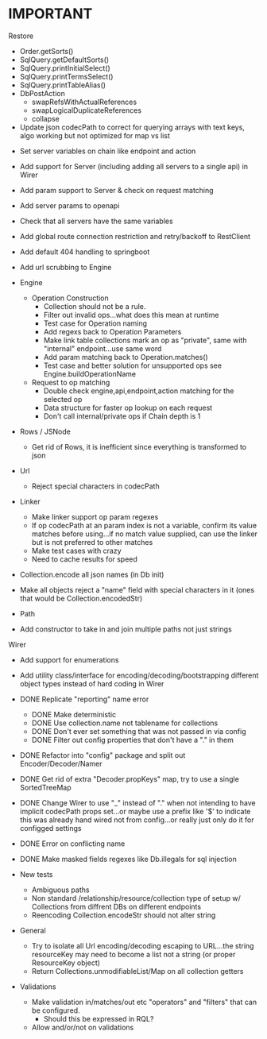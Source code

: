 
# IMPORTANT
Restore 
- Order.getSorts()
- SqlQuery.getDefaultSorts()
- SqlQuery.printInitialSelect()
- SqlQuery.printTermsSelect()
- SqlQuery.printTableAlias()
- DbPostAction
  - swapRefsWithActualReferences
  - swapLogicalDuplicateReferences
  - collapse
- Update json codecPath to correct for querying arrays with text keys, algo working but not optimized for map vs list



* Set server variables on chain like endpoint and action
* Add support for Server (including adding all servers to a single api) in Wirer
* Add param support to Server & check on request matching
* Add server params to openapi
* Check that all servers have the same variables
* Add global route connection restriction and retry/backoff to RestClient
* Add default 404 handling to springboot
* Add url scrubbing to Engine




* Engine 
  * Operation Construction
    * Collection should not be a rule.
    * Filter out invalid ops...what does this mean at runtime
    * Test case for Operation naming
    * Add regexs back to Operation Parameters
    * Make link table collections mark an op as "private", same with "internal" endpoint...use same word
    * Add param matching back to Operation.matches()
    * Test case and better solution for unsupported ops see Engine.buildOperationName
  * Request to op matching
    * Double check engine,api,endpoint,action matching for the selected op
    * Data structure for faster op lookup on each request
    * Don't call internal/private ops if Chain depth is 1
    

* Rows / JSNode
  * Get rid of Rows, it is inefficient since everything is transformed to json

* Url
  * Reject special characters in codecPath

* Linker
  * Make linker support op param regexes
  * If op codecPath at an param index is not a variable, confirm its value matches before using...if no match value supplied, can use the linker but is not preferred to other matches
  * Make test cases with crazy 
  * Need to cache results for speed    


    
* Collection.encode all json names (in Db init)
* Make all objects reject a "name" field with special characters in it (ones that would be Collection.encodedStr)


* Path
 * Add constructor to take in and join multiple paths not just strings  
    

Wirer
 * Add support for enumerations
 * Add utility class/interface for encoding/decoding/bootstrapping different object types instead of hard coding in Wirer
 * DONE Replicate "reporting" name error
    * DONE Make deterministic
    * DONE Use collection.name not tablename for collections
    * DONE Don't ever set something that was not passed in via config
    * DONE Filter out config properties that don't have a "." in them      
  * DONE Refactor into "config" package and split out Encoder/Decoder/Namer
  * DONE Get rid of extra "Decoder.propKeys" map, try to use a single SortedTreeMap  
  * DONE Change Wirer to use "_" instead of "." when not intending to have implicit codecPath props set...or maybe use a prefix like '$' to indicate this was already hand wired not from config...or really just only do it for configged settings
  * DONE Error on conflicting name
  * DONE Make masked fields regexes like Db.illegals for sql injection



* New tests
  * Ambiguous paths
  * Non standard /relationship/resource/collection type of setup w/ Collections from diffrent DBs on different endpoints
  * Reencoding Collection.encodeStr should not alter string
    

* General
  * Try to isolate all Url encoding/decoding escaping to URL...the string resourceKey may need to become a list not a string (or proper ResourceKey object)
  * Return Collections.unmodifiableList/Map on all collection getters  
    
* Validations
  * Make validation in/matches/out etc "operators" and "filters" that can be configured.
    * Should this be expressed in RQL?  
  * Allow and/or/not on validations
  